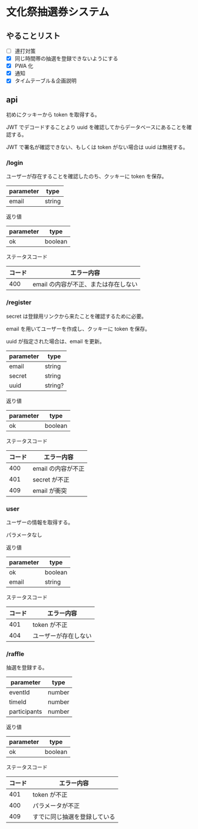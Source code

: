 # 文化祭抽選券システム

## やることリスト

- [ ] 連打対策
- [x] 同じ時間帯の抽選を登録できないようにする
- [x] PWA 化
- [x] 通知
- [x] タイムテーブル＆企画説明

## api

初めにクッキーから token を取得する。

JWT でデコードすることより uuid を確認してからデータベースにあることを確認する。

JWT で署名が確認できない、もしくは token がない場合は uuid は無視する。

### /login

ユーザーが存在することを確認したのち、クッキーに token を保存。

| parameter | type   |
| --------- | ------ |
| email     | string |

返り値

| parameter | type    |
| --------- | ------- |
| ok        | boolean |

ステータスコード

| コード | エラー内容                           |
| ------ | ------------------------------------ |
| 400    | email の内容が不正、または存在しない |

### /register

secret は登録用リンクから来たことを確認するために必要。

email を用いてユーザーを作成し、クッキーに token を保存。

uuid が指定された場合は、email を更新。

| parameter | type    |
| --------- | ------- |
| email     | string  |
| secret    | string  |
| uuid      | string? |

返り値

| parameter | type    |
| --------- | ------- |
| ok        | boolean |

ステータスコード

| コード | エラー内容         |
| ------ | ------------------ |
| 400    | email の内容が不正 |
| 401    | secret が不正      |
| 409    | email が衝突       |

### user

ユーザーの情報を取得する。

パラメータなし

返り値

| parameter | type    |
| --------- | ------- |
| ok        | boolean |
| email     | string  |

ステータスコード

| コード | エラー内容           |
| ------ | -------------------- |
| 401    | token が不正         |
| 404    | ユーザーが存在しない |

### /raffle

抽選を登録する。

| parameter    | type   |
| ------------ | ------ |
| eventId      | number |
| timeId       | number |
| participants | number |

返り値

| parameter | type    |
| --------- | ------- |
| ok        | boolean |

ステータスコード

| コード | エラー内容                   |
| ------ | ---------------------------- |
| 401    | token が不正                 |
| 400    | パラメータが不正             |
| 409    | すでに同じ抽選を登録している |
